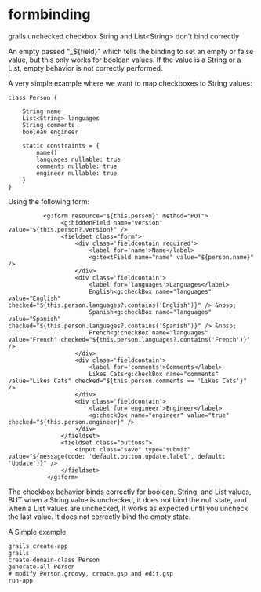 # formbinding
grails unchecked checkbox String and List&lt;String> don't bind correctly

An empty passed "_${field}" which tells the binding to set an empty or false value, but this only works for boolean values.  If the value is a String or a List<String>, empty behavior is not correctly performed.

A very simple example where we want to map checkboxes to String values:
```
class Person {

	String name
	List<String> languages
	String comments
	boolean engineer

    static constraints = {
    	name()
    	languages nullable: true
    	comments nullable: true
    	engineer nullable: true
    }
}
```
Using the following form:
 ```
           <g:form resource="${this.person}" method="PUT">
                <g:hiddenField name="version" value="${this.person?.version}" />
                <fieldset class="form">
                    <div class='fieldcontain required'>
                        <label for='name'>Name</label>
                        <g:textField name="name" value="${person.name}" />
                    </div>
                    <div class='fieldcontain'>
                        <label for='languages'>Languages</label>
                        English<g:checkBox name="languages" value="English" checked="${this.person.languages?.contains('English')}" /> &nbsp; 
                        Spanish<g:checkBox name="languages" value="Spanish" checked="${this.person.languages?.contains('Spanish')}" /> &nbsp;
                        French<g:checkBox name="languages" value="French" checked="${this.person.languages?.contains('French')}" />
                    </div>
                    <div class='fieldcontain'>
                        <label for='comments'>Comments</label>
                        Likes Cats<g:checkBox name="comments" value="Likes Cats" checked="${this.person.comments == 'Likes Cats'}" />
                    </div>
                    <div class='fieldcontain'>
                        <label for='engineer'>Engineer</label>
                        <g:checkBox name="engineer" value="true" checked="${this.person.engineer}" />
                    </div>
                </fieldset>
                <fieldset class="buttons">
                    <input class="save" type="submit" value="${message(code: 'default.button.update.label', default: 'Update')}" />
                </fieldset>
            </g:form>
```
The checkbox behavior binds correctly for boolean, String, and List<String> values, BUT when a String value is unchecked, it does not bind the null state, and when a List<String> values are unchecked, it works as expected until you uncheck the last value.  It does not correctly bind the empty state.


A Simple example
```
grails create-app 
grails
create-domain-class Person
generate-all Person
# modify Person.groovy, create.gsp and edit.gsp
run-app
```

